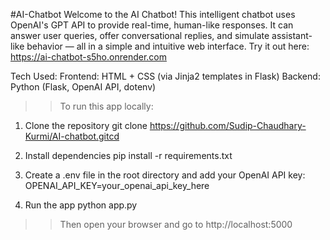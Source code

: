 #AI-Chatbot
Welcome to the AI Chatbot! This intelligent chatbot uses OpenAI's GPT API to provide real-time, human-like responses. It can answer user queries, offer conversational replies, and simulate assistant-like behavior — all in a simple and intuitive web interface.
Try it out here: https://ai-chatbot-s5ho.onrender.com

Tech Used:
  Frontend: HTML + CSS (via Jinja2 templates in Flask)
  Backend: Python (Flask, OpenAI API, dotenv)

>>To run this app locally:
1. Clone the repository
    git clone https://github.com/Sudip-Chaudhary-Kurmi/AI-chatbot.gitcd

2. Install dependencies
    pip install -r requirements.txt

3. Create a .env file in the root directory and add your OpenAI API key:
    OPENAI_API_KEY=your_openai_api_key_here

4. Run the app
    python app.py

>>Then open your browser and go to http://localhost:5000
